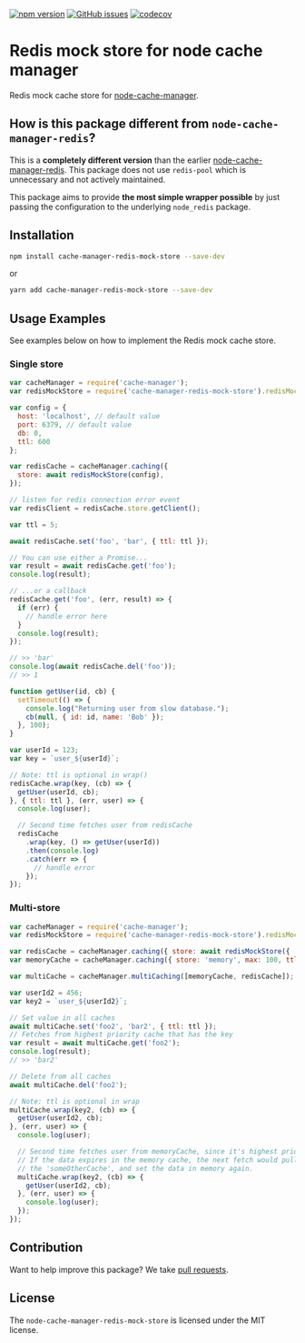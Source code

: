 [![npm version](https://badge.fury.io/js/cache-manager-redis-store.svg)](https://badge.fury.io/js/cache-manager-redis-store)
[![GitHub issues](https://img.shields.io/github/issues/dabroek/node-cache-manager-redis-store.svg)](https://github.com/dabroek/node-cache-manager-redis-store/issues)
[![codecov](https://codecov.io/github/dabroek/node-cache-manager-redis-store/branch/master/graph/badge.svg?token=QmCNGyCLlD)](https://codecov.io/github/dabroek/node-cache-manager-redis-store)

Redis mock store for node cache manager
==================================

Redis mock cache store for [node-cache-manager](https://github.com/BryanDonovan/node-cache-manager).

How is this package different from `node-cache-manager-redis`?
----------------------------------------------------------------------------------
This is a **completely different version** than the earlier [node-cache-manager-redis](https://github.com/dial-once/node-cache-manager-redis). This package does not use `redis-pool` which is unnecessary and not actively maintained.

This package aims to provide **the most simple wrapper possible** by just passing the configuration to the underlying `node_redis` package.

Installation
------------

```sh
npm install cache-manager-redis-mock-store --save-dev
```
or
```sh
yarn add cache-manager-redis-mock-store --save-dev
```

Usage Examples
--------------

See examples below on how to implement the Redis mock cache store.

### Single store

```js
var cacheManager = require('cache-manager');
var redisMockStore = require('cache-manager-redis-mock-store').redisMockStore;

var config = {
  host: 'localhost', // default value
  port: 6379, // default value
  db: 0,
  ttl: 600
};

var redisCache = cacheManager.caching({
  store: await redisMockStore(config),
});

// listen for redis connection error event
var redisClient = redisCache.store.getClient();

var ttl = 5;

await redisCache.set('foo', 'bar', { ttl: ttl });

// You can use either a Promise...
var result = await redisCache.get('foo');
console.log(result);

// ...or a callback
redisCache.get('foo', (err, result) => {
  if (err) {
    // handle error here
  }
  console.log(result);
});

// >> 'bar'
console.log(await redisCache.del('foo'));
// >> 1

function getUser(id, cb) {
  setTimeout(() => {
    console.log("Returning user from slow database.");
    cb(null, { id: id, name: 'Bob' });
  }, 100);
}

var userId = 123;
var key = `user_${userId}`;

// Note: ttl is optional in wrap()
redisCache.wrap(key, (cb) => {
  getUser(userId, cb);
}, { ttl: ttl }, (err, user) => {
  console.log(user);

  // Second time fetches user from redisCache
  redisCache
    .wrap(key, () => getUser(userId))
    .then(console.log)
    .catch(err => {
      // handle error
    });
});
```

### Multi-store

```js
var cacheManager = require('cache-manager');
var redisMockStore = require('cache-manager-redis-mock-store').redisMockStore;

var redisCache = cacheManager.caching({ store: await redisMockStore({ ...config, db: 0, ttl: 600 }) });
var memoryCache = cacheManager.caching({ store: 'memory', max: 100, ttl: 60 });

var multiCache = cacheManager.multiCaching([memoryCache, redisCache]);

var userId2 = 456;
var key2 = `user_${userId2}`;

// Set value in all caches
await multiCache.set('foo2', 'bar2', { ttl: ttl });
// Fetches from highest priority cache that has the key
var result = await multiCache.get('foo2');
console.log(result);
// >> 'bar2'

// Delete from all caches
await multiCache.del('foo2');

// Note: ttl is optional in wrap
multiCache.wrap(key2, (cb) => {
  getUser(userId2, cb);
}, (err, user) => {
  console.log(user);

  // Second time fetches user from memoryCache, since it's highest priority.
  // If the data expires in the memory cache, the next fetch would pull it from
  // the 'someOtherCache', and set the data in memory again.
  multiCache.wrap(key2, (cb) => {
    getUser(userId2, cb);
  }, (err, user) => {
    console.log(user);
  });
});
```

Contribution
------------

Want to help improve this package? We take [pull requests](https://github.com/francoberton/node-cache-manager-redis-mock-store/pulls).


License
-------

The `node-cache-manager-redis-mock-store` is licensed under the MIT license.
